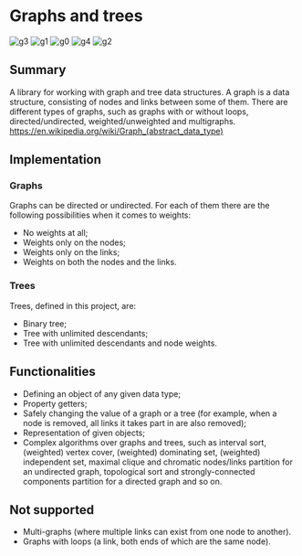 # Graphs and trees
![g3](https://github.com/user-attachments/assets/d14f3fbf-f71f-425f-b8e9-8d511e096322)
![g1](https://github.com/user-attachments/assets/2659a505-6308-4779-b278-a0bcb2e3238f)
![g0](https://github.com/user-attachments/assets/a7f6b9a5-33ec-4eb2-bcad-05bdfb0c9969)
![g4](https://github.com/user-attachments/assets/75d2a798-0d4f-42fa-8fc8-e91ac760d7cb)
![g2](https://github.com/user-attachments/assets/a07deef5-ba3c-424c-b840-2515989d93fc)

## Summary

A library for working with graph and tree data structures.
A graph is a data structure, consisting of nodes and links between some of them. There are different types of graphs, such as graphs with or without loops, directed/undirected, weighted/unweighted and multigraphs.
https://en.wikipedia.org/wiki/Graph_(abstract_data_type)

## Implementation

### Graphs

Graphs can be directed or undirected. For each of them there are the following possibilities when it comes to weights:

- No weights at all;
- Weights only on the nodes;
- Weights only on the links;
- Weights on both the nodes and the links.

### Trees

Trees, defined in this project, are:

- Binary tree;
- Tree with unlimited descendants;
- Tree with unlimited descendants and node weights.

## Functionalities

- Defining an object of any given data type;
- Property getters;
- Safely changing the value of a graph or a tree (for example, when a node is removed, all links it takes part in are also removed);
- Representation of given objects;
- Complex algorithms over graphs and trees, such as interval sort, (weighted) vertex cover, (weighted) dominating set, (weighted) independent set, maximal clique and chromatic nodes/links partition for an undirected graph, topological sort and strongly-connected components partition for a directed graph and so on.

## Not supported

- Multi-graphs (where multiple links can exist from one node to another).
- Graphs with loops (a link, both ends of which are the same node).

